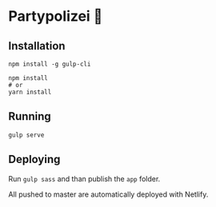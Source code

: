 # Partypolizei 🎉

## Installation
```
npm install -g gulp-cli
```
```
npm install
# or
yarn install
```

## Running
```
gulp serve
```

## Deploying
Run `gulp sass` and than publish the `app` folder.

All pushed to master are automatically deployed with Netlify.